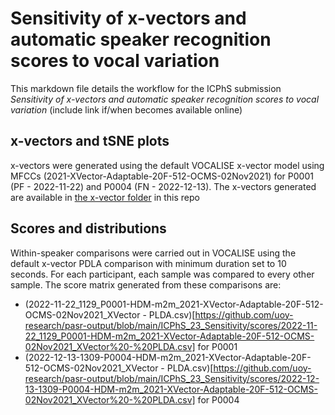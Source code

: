# Sensitivity of x-vectors and automatic speaker recognition scores to vocal variation

This markdown file details the workflow for the ICPhS submission *Sensitivity of x-vectors and automatic speaker recognition scores to vocal variation* (include link if/when becomes available online)

## x-vectors and tSNE plots

x-vectors were generated using the default VOCALISE x-vector model using MFCCs (2021-XVector-Adaptable-20F-512-OCMS-02Nov2021) for P0001 (PF - 2022-11-22) and P0004 (FN - 2022-12-13). The x-vectors generated are available in [the x-vector folder](https://github.com/uoy-research/pasr-output/tree/main/ICPhS_23_Sensitivity/x-vectors) in this repo 


## Scores and distributions

Within-speaker comparisons were carried out in VOCALISE using the default x-vector PDLA comparison with minimum duration set to 10 seconds. For each participant, each sample was compared to every other sample. The score matrix generated from these comparisons are:
- (2022-11-22_1129_P0001-HDM-m2m_2021-XVector-Adaptable-20F-512-OCMS-02Nov2021_XVector - PLDA.csv)[https://github.com/uoy-research/pasr-output/blob/main/ICPhS_23_Sensitivity/scores/2022-11-22_1129_P0001-HDM-m2m_2021-XVector-Adaptable-20F-512-OCMS-02Nov2021_XVector%20-%20PLDA.csv] for P0001
- (2022-12-13-1309-P0004-HDM-m2m_2021-XVector-Adaptable-20F-512-OCMS-02Nov2021_XVector - PLDA.csv)[https://github.com/uoy-research/pasr-output/blob/main/ICPhS_23_Sensitivity/scores/2022-12-13-1309-P0004-HDM-m2m_2021-XVector-Adaptable-20F-512-OCMS-02Nov2021_XVector%20-%20PLDA.csv] for P0004 